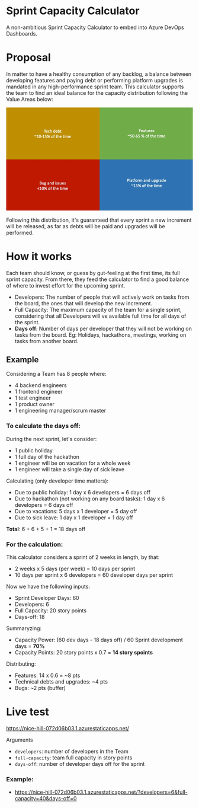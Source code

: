# Sprint Capacity Calculator

A non-ambitious Sprint Capacity Calculator to embed into Azure DevOps Dashboards.

# Proposal

In matter to have a healthy consumption of any backlog, a balance between developing features and paying debt or performing platform upgrades is mandated in any high-performance sprint team.
This calculator supports the team to find an ideal balance for the capacity distribution following the Value Areas below:

![image](./value-areas.png)

Following this distribution, it's guaranteed that every sprint a new increment will be released, as far as debts will be paid and upgrades will be performed.

# How it works

Each team should know, or guess by gut-feeling at the first time, its full sprint capacity. From there, they feed the calculator to find a good balance of where to invest effort for the upcoming sprint.

- Developers: The number of people that will actively work on tasks from the board, the ones that will develop the new increment.
- Full Capacity: The maximum capacity of the team for a single sprint, considering that all Developers will ve available full time for all days of the sprint.
- **Days off**: Number of days per developer that they will not be working on tasks from the board. Eg: Holidays, hackathons, meetings, working on tasks from another board.

## Example

Considering a Team has 8 people where:
- 4 backend engineers
- 1 frontend engineer
- 1 test engineer
- 1 product owner
- 1 engineering manager/scrum master

### To calculate the days off:

During the next sprint, let's consider:
- 1 public holiday
- 1 full day of the hackathon
- 1 engineer will be on vacation for a whole week
- 1 engineer will take a single day of sick leave

Calculating (only developer time matters):
- Due to public holiday: 1 day x 6 developers = 6 days off
- Due to hackathon (not working on any board tasks): 1 day x 6 developers = 6 days off
- Due to vacations: 5 days x 1 developer = 5 day off
- Due to sick leave: 1 day x 1 developer = 1 day off

**Total**: 6 + 6 + 5 + 1 = 18 days off

### For the calculation:

This calculator considers a sprint of 2 weeks in length, by that:
- 2 weeks x 5 days (per week) = 10 days per sprint
- 10 days per sprint x 6 developers = 60 developer days per sprint

Now we have the following inputs:
- Sprint Developer Days: 60
- Developers: 6 
- Full Capacity: 20 story points
- Days-off: 18

Summaryzing:
- Capacity Power: (60 dev days - 18 days off) / 60 Sprint development days = **70%**
- Capacity Points: 20 story points x 0.7 = **14 story spoints**

Distributing:
- Features: 14 x 0.6 = ~8 pts
- Technical debts and upgrades: ~4 pts
- Bugs: ~2 pts (buffer)

# Live test

https://nice-hill-072d06b03.1.azurestaticapps.net/

Arguments
- `developers`: number of developers in the Team
- `full-capacity`: team full capacity in story points
- `days-off`: number of developer days off for the sprint

### Example:

- https://nice-hill-072d06b03.1.azurestaticapps.net/?developers=6&full-capacity=40&days-off=0